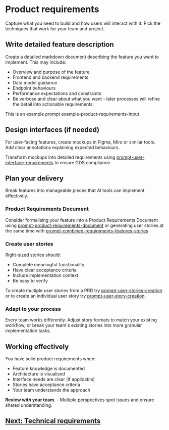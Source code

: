 # Product requirements

Capture what you need to build and how users will interact with it. Pick the techniques that work for your team and project.

## Write detailed feature description

Create a detailed markdown document describing the feature you want to implement. This may include:

- Overview and purpose of the feature
- Frontend and backend requirements
- Data model guidance
- Endpoint behaviours
- Performance expectations and constraints
- Be verbose and clear about what you want - later processes will refine the detail into actionable requirements.

This is an example prompt example-product-requirements-input



## Design interfaces (if needed)

For user-facing features, create mockups in Figma, Miro or similar tools. Add clear annotations explaining expected behaviours.

Transform mockups into detailed requirements using [prompt-user-interface-requirements](../appendix/prompt-library/product/prompt-user-interface-requirements.md) to ensure GDS compliance.

## Plan your delivery

Break features into manageable pieces that AI tools can implement effectively.

### Product Requirements Document

Consider formalising your feature into a Product Requirements Document using [prompt-product-requirements-document](../appendix/prompt-library/product/prompt-product-requirements-document.md)
or generating user stories at the same time with [prompt-combined-requirements-features-stories](../appendix/prompt-library/product/prompt-combined-requirements-features-stories.md) 

### Create user stories

Right-sized stories should:

- Complete meaningful functionality
- Have clear acceptance criteria
- Include implementation context
- Be easy to verify

To create multiple user stories from a PRD try [prompt-user-stories-creation](../../appendix/prompt-library/product/prompt-user-stories-creation.md)
or to create an individual user story try [prompt-user-story-creation](../../appendix/prompt-library/product/prompt-user-story-creation.md).

### Adapt to your process

Every team works differently. Adjust story formats to match your existing workflow, or break your team's existing stories into more granular implementation tasks.

## Working effectively

You have solid product requirements when:

- Feature knowledge is documented
- Architecture is visualised
- Interface needs are clear (if applicable)
- Stories have acceptance criteria
- Your team understands the approach

**Review with your team.** - Multiple perspectives spot issues and ensure shared understanding.

## [Next: Technical requirements](technical-requirements.md)
